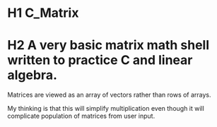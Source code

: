 # H1 C_Matrix

# H2 A very basic matrix math shell written to practice C and linear algebra.

Matrices are viewed as an array of vectors rather than rows of arrays. 

My thinking is that this will simplify multiplication even though it will
complicate population of matrices from user input.
